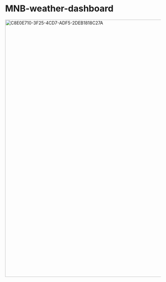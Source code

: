# MNB-weather-dashboard



<img width="835" alt="C8E0E710-3F25-4CD7-ADF5-2DEB1818C27A" src="https://user-images.githubusercontent.com/59288749/80329006-8c1b4480-8806-11ea-9582-aa8b5f3a0b93.png">
